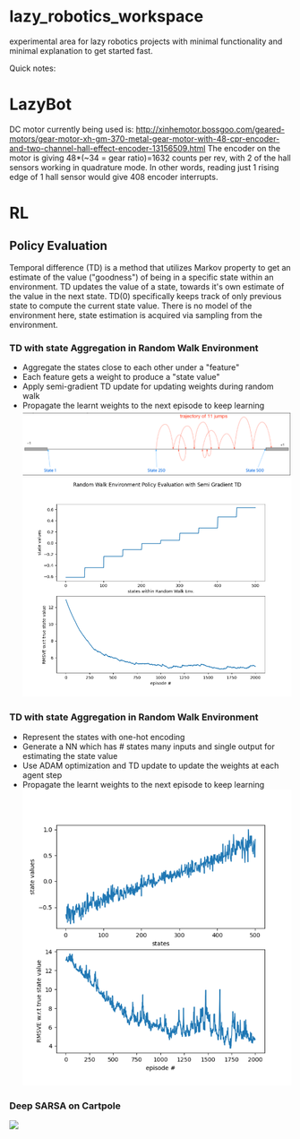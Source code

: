 # lazy_robotics_workspace
experimental area for lazy robotics projects with minimal functionality and minimal explanation to get started fast.

Quick notes:
# LazyBot

DC motor currently being used is: http://xinhemotor.bossgoo.com/geared-motors/gear-motor-xh-gm-370-metal-gear-motor-with-48-cpr-encoder-and-two-channel-hall-effect-encoder-13156509.html
The encoder on the motor is giving 48*(~34 = gear ratio)=1632 counts per rev, with 2 of the hall sensors working in quadrature mode. In other words, reading just 1 rising edge of 1 hall sensor would give 408 encoder interrupts.


# RL
## Policy Evaluation
Temporal difference (TD) is a method that utilizes Markov property to get an estimate of the value ("goodness") of being in a specific state within an environment. TD updates the value of a state, towards it's own estimate of the value in the next state. TD(0) specifically keeps track of only previous state to compute the current state value. There is no model of the environment here, state estimation is acquired via sampling from the environment. 
### TD with state Aggregation in Random Walk Environment
- Aggregate the states close to each other under a "feature"
- Each feature gets a weight to produce a "state value"
- Apply semi-gradient TD update for updating weights during random walk
- Propagate the learnt weights to the next episode to keep learning
![](RL/images/random_walk.png)
![](RL/TD_with_state_aggregation/TD_results.png)

### TD with state Aggregation in Random Walk Environment
- Represent the states with one-hot encoding 
- Generate a NN which has # states many inputs and single output for estimating the state value
- Use ADAM optimization and TD update to update the weights at each agent step
- Propagate the learnt weights to the next episode to keep learning
![](RL/TD_with_neural_network/TD_NN_results.png)

### Deep SARSA on Cartpole
![](RL/Sarsa_Tile_Coding/cartpole_with_SARSA.gif)
